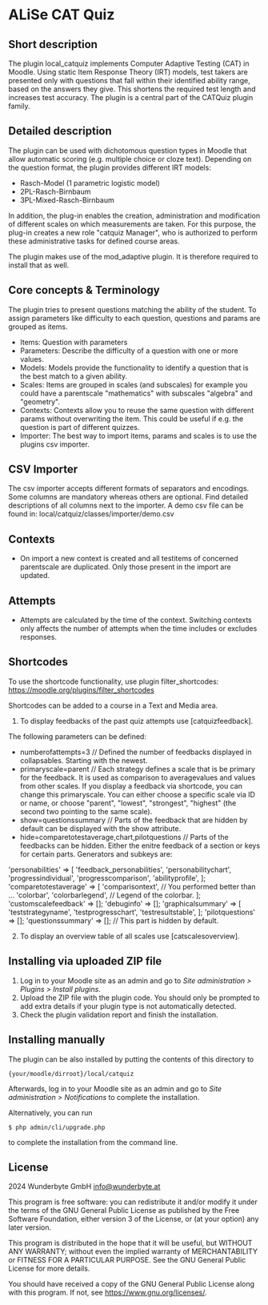 # ALiSe CAT Quiz #

## Short description ##
The plugin local_catquiz implements Computer Adaptive Testing (CAT) in Moodle. Using static Item Response Theory (IRT) models, test takers are presented only with questions that fall within their identified ability range, based on the answers they give. This shortens the required test length and increases test accuracy.
The plugin is a central part of the CATQuiz plugin family.

## Detailed description ##
The plugin can be used with dichotomous question types in Moodle that allow automatic scoring (e.g. multiple choice or cloze text). Depending on the question format, the plugin provides different IRT models:
* Rasch-Model (1 parametric logistic model)
* 2PL-Rasch-Birnbaum
* 3PL-Mixed-Rasch-Birnbaum

In addition, the plug-in enables the creation, administration and modification of different scales on which measurements are taken. For this purpose, the plug-in creates a new role "catquiz Manager", who is authorized to perform these administrative tasks for defined course areas.

The plugin makes use of the mod_adaptive plugin. It is therefore required to install that as well.

## Core concepts & Terminology ##
The plugin tries to present questions matching the ability of the student. To assign parameters like difficulty to each question, questions and params are grouped as items.

* Items: Question with parameters
* Parameters: Describe the difficulty of a question with one or more values.
* Models: Models provide the functionality to identify a question that is the best match to a given ability.
* Scales: Items are grouped in scales (and subscales) for example you could have a parentscale "mathematics" with subscales "algebra" and "geometry".
* Contexts: Contexts allow you to reuse the same question with different params without overwriting the item. This could be useful if e.g. the question is part of different quizzes.
* Importer: The best way to import items, params and scales is to use the plugins csv importer.

## CSV Importer ##
The csv importer accepts different formats of separators and encodings. Some columns are mandatory whereas others are optional. Find detailed descriptions of all columns next to the importer. A demo csv file can be found in: local/catquiz/classes/importer/demo.csv

## Contexts ##
* On import a new context is created and all testitems of concerned parentscale are duplicated. Only those present in the import are updated.

## Attempts ##
* Attempts are calculated by the time of the context. Switching contexts only affects the number of attempts when the time includes or excludes responses.

## Shortcodes ##
To use the shortcode functionality, use plugin filter_shortcodes: https://moodle.org/plugins/filter_shortcodes

Shortcodes can be added to a course in a Text and Media area.

1. To display feedbacks of the past quiz attempts use [catquizfeedback].

The following parameters can be defined:
* numberofattempts=3 // Defined the number of feedbacks displayed in collapsables. Starting with the newest.
* primaryscale=parent // Each strategy defines a scale that is be primary for the feedback. It is used as comparison to averagevalues and values  from other scales. If you display a feedback via shortcode, you can change this primaryscale. You can either choose a specific scale via ID or name, or choose "parent", "lowest", "strongest", "highest" (the second two pointing to the same scale).
* show=questionssummary // Parts of the feedback that are hidden by default can be displayed with the show attribute.
* hide=comparetotestaverage,chart,pilotquestions // Parts of the feedbacks can be hidden. Either the enitre feedback of a section or keys for certain parts. Generators and subkeys are:

'personabilities' => [
    'feedback_personabilities',
    'personabilitychart',
    'progressindividual',
    'progresscomparison',
    'abilityprofile',
];
'comparetotestaverage' => [
    'comparisontext', // You performed better than ...
    'colorbar',
    'colorbarlegend', // Legend of the colorbar.
];
'customscalefeedback' => [];
'debuginfo' => [];
'graphicalsummary' => [
    'teststrategyname',
    'testprogresschart',
    'testresultstable',
];
'pilotquestions' => [];
'questionssummary' => []; // This part is hidden by default.

2. To display an overview table of all scales use [catscalesoverview].


## Installing via uploaded ZIP file ##

1. Log in to your Moodle site as an admin and go to _Site administration >
   Plugins > Install plugins_.
2. Upload the ZIP file with the plugin code. You should only be prompted to add
   extra details if your plugin type is not automatically detected.
3. Check the plugin validation report and finish the installation.

## Installing manually ##

The plugin can be also installed by putting the contents of this directory to

    {your/moodle/dirroot}/local/catquiz

Afterwards, log in to your Moodle site as an admin and go to _Site administration >
Notifications_ to complete the installation.

Alternatively, you can run

    $ php admin/cli/upgrade.php

to complete the installation from the command line.

## License ##

2024 Wunderbyte GmbH <info@wunderbyte.at>

This program is free software: you can redistribute it and/or modify it under
the terms of the GNU General Public License as published by the Free Software
Foundation, either version 3 of the License, or (at your option) any later
version.

This program is distributed in the hope that it will be useful, but WITHOUT ANY
WARRANTY; without even the implied warranty of MERCHANTABILITY or FITNESS FOR A
PARTICULAR PURPOSE.  See the GNU General Public License for more details.

You should have received a copy of the GNU General Public License along with
this program.  If not, see <https://www.gnu.org/licenses/>.
